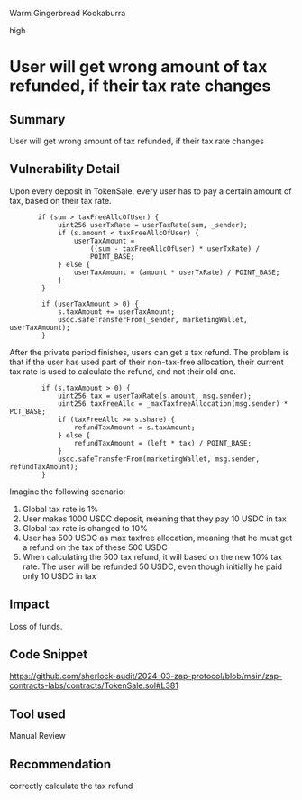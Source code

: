 Warm Gingerbread Kookaburra

high

# User will get wrong amount of tax refunded, if their tax rate changes

## Summary
User will get wrong amount of tax refunded, if their tax rate changes

## Vulnerability Detail
Upon every deposit in TokenSale, every user has to pay a certain amount of tax, based on their tax rate. 
```solidity
       if (sum > taxFreeAllcOfUser) {
            uint256 userTxRate = userTaxRate(sum, _sender);
            if (s.amount < taxFreeAllcOfUser) {
                userTaxAmount =
                    ((sum - taxFreeAllcOfUser) * userTxRate) /
                    POINT_BASE;
            } else {
                userTaxAmount = (amount * userTxRate) / POINT_BASE;
            }
        }

        if (userTaxAmount > 0) {
            s.taxAmount += userTaxAmount;
            usdc.safeTransferFrom(_sender, marketingWallet, userTaxAmount);
        }
```
After the private period finishes, users can get a tax refund. The problem is that if the user has used part of their non-tax-free allocation, their current tax rate is used to calculate the refund, and not their old one.

```solidity
        if (s.taxAmount > 0) {
            uint256 tax = userTaxRate(s.amount, msg.sender);
            uint256 taxFreeAllc = _maxTaxfreeAllocation(msg.sender) * PCT_BASE;
            if (taxFreeAllc >= s.share) {
                refundTaxAmount = s.taxAmount;
            } else {
                refundTaxAmount = (left * tax) / POINT_BASE; 
            }
            usdc.safeTransferFrom(marketingWallet, msg.sender, refundTaxAmount);
        }
```

Imagine the following scenario: 
1. Global tax rate is 1%
2. User makes 1000 USDC deposit, meaning that they pay 10 USDC in tax
3. Global tax rate is changed to 10% 
4. User has 500 USDC as max taxfree allocation, meaning that he must get a refund on the tax of these 500 USDC
5. When calculating the 500 tax refund, it will based on the new 10% tax rate. The user will be refunded 50 USDC, even though initially he paid only 10 USDC in tax 

## Impact
Loss of funds.

## Code Snippet
https://github.com/sherlock-audit/2024-03-zap-protocol/blob/main/zap-contracts-labs/contracts/TokenSale.sol#L381

## Tool used

Manual Review

## Recommendation
correctly calculate the tax refund 